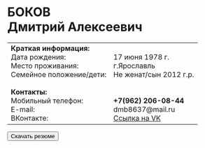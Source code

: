 <body>
  <h1>БОКОВ
<br>Дмитрий Алексеевич</h1>
<table>
  <tbody>
    <tr>
      <td valign="top" align="LEFT"><strong>Краткая информация:</strong><br>Дата рождения:<br>Место проживания:<br>Семейное положение/дети:<br><br><strong>Контакты:</strong><br>Мобильный телефон:<br>E-mail:<br>ВКонтакте:</td>
      <td valign="top" align="LEFT"><br>17 июня 1978 г.<br>г.Ярославль<br>Не женат/сын 2012 г.р.<br><br><br><strong>+7(962) 206-08-44</strong><br>dmb8637@mail.ru<br><a HREF="https://vk.com/id32994005" target="_blank">Ссылка на VK</a></td>
    </tr>
  </tbody>
</table>
<p align="left"><a href="anketa_D_A_Bokov.docx"><button>Скачать резюме</button></a></p>
</body>
